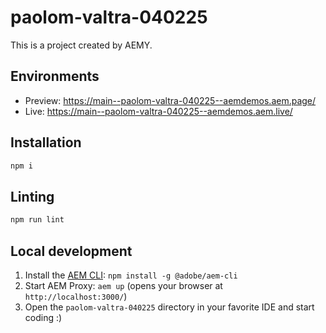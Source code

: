 # paolom-valtra-040225

This is a project created by AEMY.

## Environments

- Preview: https://main--paolom-valtra-040225--aemdemos.aem.page/
- Live: https://main--paolom-valtra-040225--aemdemos.aem.live/

## Installation

```sh
npm i
```

## Linting

```sh
npm run lint
```

## Local development

1. Install the [AEM CLI](https://github.com/adobe/helix-cli): `npm install -g @adobe/aem-cli`
1. Start AEM Proxy: `aem up` (opens your browser at `http://localhost:3000/`)
1. Open the `paolom-valtra-040225` directory in your favorite IDE and start coding :)